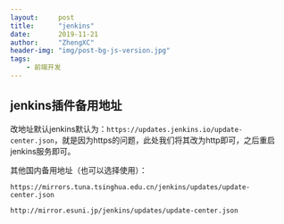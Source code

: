 ```yaml
---
layout:     post
title:      "jenkins"
date:       2019-11-21
author:     "ZhengXC"
header-img: "img/post-bg-js-version.jpg"
tags:
    - 前端开发
---
```



## jenkins插件备用地址
改地址默认jenkins默认为：`https://updates.jenkins.io/update-center.json`，就是因为https的问题，此处我们将其改为http即可，之后重启jenkins服务即可。

其他国内备用地址（也可以选择使用）：

`https://mirrors.tuna.tsinghua.edu.cn/jenkins/updates/update-center.json`

`http://mirror.esuni.jp/jenkins/updates/update-center.json`
 












 










